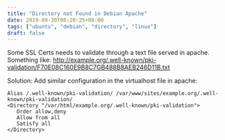 ```yaml
---
title: "Directory not Found in Debian Apache"
date: 2019-09-30T00:20:25+08:00
tags: ["ubuntu", "debian", "directory", "linux"]
draft: false
---
```


Some SSL Certs needs to validate through a text file served in apache.
Something like:
http://example.org/.well-known/pki-validation/F70E08C160E9B8C7GB488B8AEB246D11B.txt

Solution: Add similar configuration in the virtualhost file in apache:
```
Alias /.well-known/pki-validation/ /var/www/sites/example.org/.well-known/pki-validation/
<Directory "/var/html/example.org/.well-known/pki-validation">
   Order allow,deny
   Allow from all
   Satisfy all
</Directory>
```

